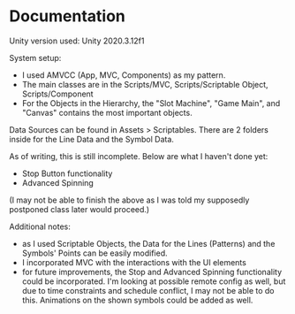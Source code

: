 # Documentation

Unity version used: Unity 2020.3.12f1

System setup:
- I used AMVCC (App, MVC, Components) as my pattern.
- The main classes are in the Scripts/MVC, Scripts/Scriptable Object, Scripts/Component
- For the Objects in the Hierarchy, the "Slot Machine", "Game Main", and "Canvas" contains the most important objects.

Data Sources can be found in Assets > Scriptables. There are 2 folders inside for the Line Data and the Symbol Data.

As of writing, this is still incomplete. Below are what I haven't done yet:
- Stop Button functionality
- Advanced Spinning

(I may not be able to finish the above as I was told my supposedly postponed class later would proceed.)

Additional notes:
- as I used Scriptable Objects, the Data for the Lines (Patterns) and the Symbols' Points can be easily modified.
- I incorporated MVC with the interactions with the UI elements
- for future improvements, the Stop and Advanced Spinning functionality could be incorporated. I'm looking at possible remote config as well, but due to time constraints and schedule conflict, I may not be able to do this. Animations on the shown symbols could be added as well.
